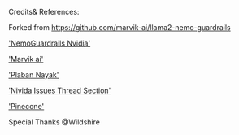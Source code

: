Credits& References:

Forked from https://github.com/marvik-ai/llama2-nemo-guardrails

['NemoGuardrails Nvidia'](https://github.com/NVIDIA/NeMo-Guardrails/blob/develop/docs/user_guides/guardrails-library.md)

['Marvik ai'](https://blog.marvik.ai/2023/10/09/enhancing-llama2-conversations-with-nemo-guardrails-a-practical-guide/)

['Plaban Nayak'](https://medium.aiplanet.com/retrieval-augmented-pipeline-with-actions-using-nemo-gaurdrails-447b84a5334b)

['Nivida Issues Thread Section'](https://github.com/NVIDIA/NeMo-Guardrails/issues/238) 

['Pinecone'](https://www.pinecone.io/learn/nemo-guardrails-intro/)

Special Thanks @Wildshire
